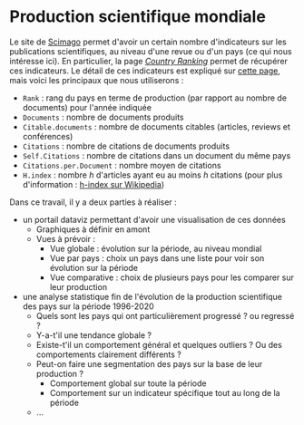 # Production scientifique mondiale

Le site de [Scimago](https://www.scimagojr.com) permet d'avoir un certain nombre d'indicateurs sur les publications scientifiques, au niveau d'une revue ou d'un pays (ce qui nous intéresse ici). En particulier, la page [*Country Ranking*](https://www.scimagojr.com/countryrank.php) permet de récupérer ces indicateurs. Le détail de ces indicateurs est expliqué sur [cette page](https://www.scimagojr.com/help.php#understand_countries), mais voici les principaux que nous utiliserons :

- `Rank` : rang du pays en terme de production (par rapport au nombre de documents) pour l'année indiquée
- `Documents` : nombre de documents produits
- `Citable.documents` : nombre de documents citables (articles, reviews et conférences)
- `Citations` : nombre de citations de documents produits
- `Self.Citations` : nombre de citations dans un document du même pays
- `Citations.per.Document` : nombre moyen de citations
- `H.index` : nombre $h$ d'articles ayant eu au moins $h$ citations (pour plus d'information : [h-index sur Wikipedia](https://fr.wikipedia.org/wiki/Indice_h))

Dans ce travail, il y a deux parties à réaliser :

- un portail dataviz permettant d'avoir une visualisation de ces données 
    + Graphiques à définir en amont
    + Vues à prévoir :
        + Vue globale : évolution sur la période, au niveau mondial
        + Vue par pays : choix un pays dans une liste pour voir son évolution sur la période 
        + Vue comparative : choix de plusieurs pays pour les comparer sur leur production
- une analyse statistique fin de l'évolution de la production scientifique des pays sur la période 1996-2020
    + Quels sont les pays qui ont particulièrement progressé ? ou regressé ?
    + Y-a-t'il une tendance globale ?
    + Existe-t'il un comportement général et quelques outliers ? Ou des comportements clairement différents ?
    + Peut-on faire une segmentation des pays sur la base de leur production ?
        * Comportement global sur toute la période
        * Comportement sur un indicateur spécifique tout au long de la période
    + ...
